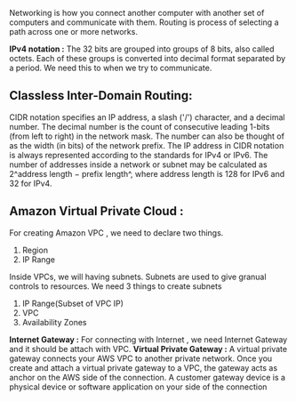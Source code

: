 Networking is how you connect another computer with another set of computers and communicate with them.
Routing is process of selecting a path across one or more networks.

**IPv4 notation :**
The 32 bits are grouped into groups of 8 bits, also called octets. Each of these groups is converted into decimal format separated by a period.
We need this to when we try to communicate.

## Classless Inter-Domain Routing:

CIDR notation specifies an IP address, a slash ('/') character, and a decimal number. The decimal number is the count of consecutive leading 1-bits (from left to right) in the network mask. The number can also be thought of as the width (in bits) of the network prefix. The IP address in CIDR notation is always represented according to the standards for IPv4 or IPv6. 
The number of addresses inside a network or subnet may be calculated as 2^address length − prefix length^, where address length is 128 for IPv6 and 32 for IPv4.

## Amazon Virtual Private Cloud :

For creating Amazon VPC , we need to declare two things.
1. Region
2. IP Range

Inside VPCs, we will having subnets. Subnets are used to give granual controls to resources. We need 3 things to create subnets
1. IP Range(Subset of VPC IP)
2. VPC
3. Availability Zones

**Internet Gateway :** For connecting with Internet , we need Internet Gateway and it should be attach with VPC.
**Virtual Private Gateway :** A virtual private gateway connects your AWS VPC to another private network. Once you create and attach a virtual private gateway to a VPC, the gateway acts as anchor on the AWS side of the connection. A customer gateway device is a physical device or software application on your side of the connection

